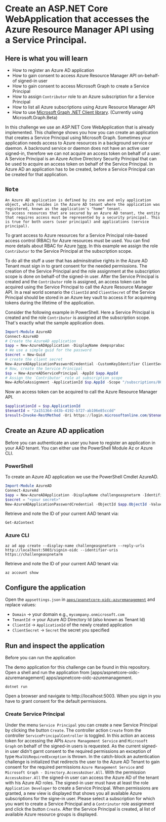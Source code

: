 # Create an ASP.NET Core WebApplication that accesses the Azure Resource Manager API using a Service Principal. 

## Here is what you will learn

- How to register an Azure AD application
- How to gain consent to access Azure Resource Manager API on-behalf-of signed-in user
- How to gain consent to access Microsoft Graph to create a Service Principal
- How to assign `Contributor` role to an Azure subscription for a Service Principal
- How to list all Azure subscriptions using Azure Resource Manager API
- How to use [Microsoft Graph .NET Client library](https://github.com/microsoftgraph/msgraph-sdk-dotnet). (Currently using Microsoft.Graph.Beta)

In this challenge we use an ASP.NET Core WebApplication that is already implemented.
This challenge shows you how you can create an application that creates a Service Principal using Microsoft Graph.
Sometimes your application needs access to Azure resources in a background service or daemon. A backround service or daemon does not have an active user signed-in, therefore we can not acquire an access token on behalf of a user. A Service Principal is an Azure Active Directory Security Principal that can be used to acquire an access token on behalf of the Service Principal. 
In Azure AD an application has to be created, before a Service Principal can be created for that application.

## `Note`

```
An Azure AD application is defined by its one and only application object, which resides in the Azure AD tenant where the application was registered, known as the application's "home" tenant. 
To access resources that are secured by an Azure AD tenant, the entity that requires access must be represented by a security principal. This is true for both users (user principal) and applications (service principal).

```

To grant access to Azure resources for a Service Principal role-based access control (RBAC) for Azure resources must be used. You can find more details about RBAC for Azure [here](https://docs.microsoft.com/en-us/azure/role-based-access-control/overview). In this example we assign the role `Contributor` to the Service Principal at the subscription scope. 

To do all the stuff a user that has adminsitrative rights in the Azure AD Tenant must sign in to grant consent for the needed permissions. The creation of the Service Principal and the role assignment at the subscription scope is done on behalf-of the signed-in user. After the Service Principal is created and the `Contributor` role is assigned, an access token can be acquired using the Service Principal to call the Azure Resource Manager API. In a real world scenario the `ClientId` and `ClientSecret` of the Service Principal should be stored in an Azure key vault to access it for acquireing tokens during the lifetime of the application.  

Consider the following example in PowerShell. Here a Service Principal is created and the role `Contributor` is assigned at the subscription scope. That's exactly what the sample application does.

```PowerShell
Import-Module AzureAD
Connect-AzureAD
# Create the AzureAD application
$app = New-AzureADApplication -DisplayName dempsprabac
# We use a simple guid for the password
$secret = New-Guid
# create the client secret
New-AzureADApplicationPasswordCredential -CustomKeyIdentifier ClientSecret -Value $secret -ObjectId $app.ObjectId
# Now, create the Service Principal
$sp = New-AzureADServicePrincipal -AppId $app.AppId
# Assign the `Contributor` role at subscription scope
New-AzRoleAssignment -ApplicationId $sp.AppId -Scope "/subscriptions/00000000-0000-0000-0000-000000000000" -RoleDefinitionName "Contributor"
```

Now an access token can be acquired to call the Azure Resource Manager API.

```PowerShell
$applicationId = $sp.ApplicationId
$tenantId = "2a151364-d43b-4192-b727-ab106e85ccdd"
$result=Invoke-RestMethod -Uri https://login.microsoftonline.com/$tenantId/oauth2/v2.0/token?api-version=1.0 -Method Post -Body @{"grant_type" = "client_credentials"; "scope" = "https://management.azure.com/.default"; "client_id" = "$applicationId"; "client_secret" = "$secret" } | ConvertFrom-Json
```

## Create an Azure AD application

Before you can authenticate an user you have to register an application in your AAD tenant.
You can either use the PowerShell Module Az or Azure CLI.

### PowerShell

To create an Azure AD application we use the PowerShell Cmdlet AzureAD.

```PowerShell
Import-Module AzureAD
Connect-AzureAd
$app = New-AzureADApplication -DisplayName challengeaspnetarm -IdentifierUris https://challengeaspnetarm -ReplyUrls http://localhost:5003/signin-oidc
$secret = "<your secret>"
New-AzureADApplicationPasswordCredential -ObjectId $app.ObjectId -Value $secret
```

Retrieve and note the ID of your current AAD tenant via:

```powershell
Get-AzContext
```

### Azure CLI

```shell
az ad app create --display-name challengeaspnetarm --reply-urls http://localhost:5003/signin-oidc --identifier-uris https://challengeaspnetarm
```

Retrieve and note the ID of your current AAD tenant via:

```shell
az account show 
```
## Configure the application

Open the `appsettings.json` in [`apps/aspnetcore-oidc-azuremanagement`](apps/aspnetcore-oidc-azuremanagement) and replace values:
* `Domain` -> your domain e.g., `mycompany.onmicrosoft.com`
* `TenantId` -> your Azure AD Directory Id (also known as Tenant Id)
* `ClientId` -> `ApplicationId` of the newly created application
* `ClientSecret` -> `Secret` the secret you specified

## Run and inspect the application

Before you can run the application 

The demo application for this challenge can be found in this repository. Open a shell and run the application from [apps/aspnetcore-oidc-azuremanagement] apps/aspnetcore-oidc-azuremanagement.

```shell
dotnet run
```

Open a browser and navigate to http://localhost:5003. When you sign in you have to grant consent for the default permissions.

### Create Service Principal
Under the menu `Service Principal` you can create a new Service Principal by clicking the button `Create`. The controller action `Create` from the controller `ServicePrincipalController` is toggled. In this action an access token for accessing the APIs `Azure Management Service` and `Microsoft Graph` on behalf of the signed-in users is requested. As the current signed-in user didn't garnt consent to the required permissions an exception of type `MsalUiRequiredException` is thrown. In the catch-block an autentication challenge is initialized that redirects the user to the Azure AD Tenant to gain consent for the required permissions `Azure Management Service` and `Microsoft Graph - Directory.AccessAsUser.All`. With the permission `AccessAsUser.All` the signed-in user can access the Azure AD of the tenant with his Azure AD roles. The signed-in user must have at least the role `Application Developer` to create a Service Principal.
When permissions are granted, a new view is displayed that shows you all available Azure subscriptions for the signe-in user. Please select a subscription for which you want to create a Service Principal and a `Contrinutor` role assignment and click the button `Create`.
After the Service Principal is created, al list of available Azure resource groups is displayed.  